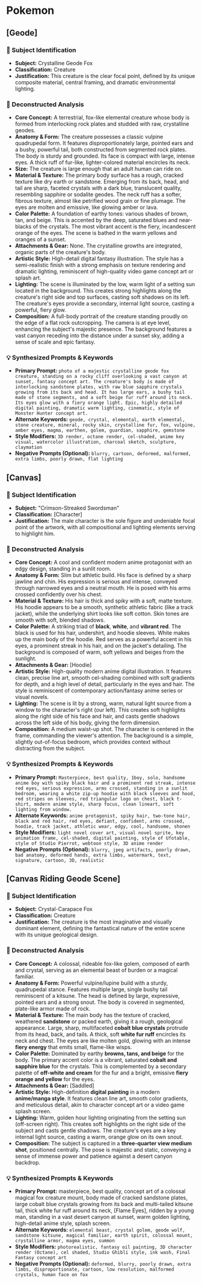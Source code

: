 # Pokemon

## [Geode]

### 🎯 Subject Identification
* **Subject:** Crystalline Geode Fox
* **Classification:** Creature
* **Justification:** This creature is the clear focal point, defined by its unique composite material, central framing, and dramatic environmental lighting.

### 🔬 Deconstructed Analysis
* **Core Concept:** A terrestrial, fox-like elemental creature whose body is formed from interlocking rock plates and studded with raw, crystalline geodes.
* **Anatomy & Form:** The creature possesses a classic vulpine quadrupedal form. It features disproportionately large, pointed ears and a bushy, powerful tail, both constructed from segmented rock plates. The body is sturdy and grounded. Its face is compact with large, intense eyes. A thick ruff of fur-like, lighter-colored material encircles its neck.
* **Size:** The creature is large enough that an adult human can ride on.
* **Material & Texture:** The primary body surface has a rough, cracked texture like dry earth or sandstone. Emerging from its back, head, and tail are sharp, faceted crystals with a dark blue, translucent quality, resembling sapphire or sodalite geodes. The neck ruff has a softer, fibrous texture, almost like petrified wood grain or fine plumage. The eyes are molten and emissive, like glowing amber or lava.
* **Color Palette:** A foundation of earthy tones: various shades of brown, tan, and beige. This is accented by the deep, saturated blues and near-blacks of the crystals. The most vibrant accent is the fiery, incandescent orange of the eyes. The scene is bathed in the warm yellows and oranges of a sunset.
* **Attachments & Gear:** None. The crystalline growths are integrated, organic parts of the creature's body.
* **Artistic Style:** High-detail digital fantasy illustration. The style has a semi-realistic finish with a strong emphasis on texture rendering and dramatic lighting, reminiscent of high-quality video game concept art or splash art.
* **Lighting:** The scene is illuminated by the low, warm light of a setting sun located in the background. This creates strong highlights along the creature's right side and top surfaces, casting soft shadows on its left. The creature's eyes provide a secondary, internal light source, casting a powerful, fiery glow.
* **Composition:** A full-body portrait of the creature standing proudly on the edge of a flat rock outcropping. The camera is at eye level, enhancing the subject's majestic presence. The background features a vast canyon receding into the distance under a sunset sky, adding a sense of scale and epic fantasy.

### 💡 Synthesized Prompts & Keywords
* **Primary Prompt:** `photo of a majestic crystalline geode fox creature, standing on a rocky cliff overlooking a vast canyon at sunset, fantasy concept art. The creature's body is made of interlocking sandstone plates, with raw blue sapphire crystals growing from its back and head. It has large ears, a bushy tail made of stone segments, and a soft beige fur ruff around its neck. Its eyes glow with a fiery orange light. Epic, highly detailed digital painting, dramatic warm lighting, cinematic, style of Monster Hunter concept art.`
* **Alternate Keywords:** `geode, crystal, elemental, earth elemental, stone creature, mineral, rocky skin, crystalline fur, fox, vulpine, amber eyes, magma, earthen, golem, guardian, sapphire, gemstone`
* **Style Modifiers:** `3D render, octane render, cel-shaded, anime key visual, watercolor illustration, charcoal sketch, sculpture, claymation`
* **Negative Prompts (Optional):** `blurry, cartoon, deformed, malformed, extra limbs, poorly drawn, flat lighting`

## [Canvas]

### 🎯 Subject Identification
* **Subject:** "Crimson-Streaked Swordsman"
* **Classification:** [Character]
* **Justification:** The male character is the sole figure and undeniable focal point of the artwork, with all compositional and lighting elements serving to highlight him.

### 🔬 Deconstructed Analysis
* **Core Concept:** A cool and confident modern anime protagonist with an edgy design, standing in a sunlit room.
* **Anatomy & Form:** Slim but athletic build. His face is defined by a sharp jawline and chin. His expression is serious and intense, conveyed through narrowed eyes and a neutral mouth. He is posed with his arms crossed confidently over his chest.
* **Material & Texture:** His hair is thick and spiky with a soft, matte texture. His hoodie appears to be a smooth, synthetic athletic fabric (like a track jacket), while the underlying shirt looks like soft cotton. Skin tones are smooth with soft, blended shadows.
* **Color Palette:** A striking triad of **black**, **white**, and **vibrant red**. The black is used for his hair, undershirt, and hoodie sleeves. White makes up the main body of the hoodie. Red serves as a powerful accent in his eyes, a prominent streak in his hair, and on the jacket's detailing. The background is composed of warm, soft yellows and beiges from the sunlight.
* **Attachments & Gear:** [Hoodie]
* **Artistic Style:** High-quality modern anime digital illustration. It features clean, precise line art, smooth cel-shading combined with soft gradients for depth, and a high level of detail, particularly in the eyes and hair. The style is reminiscent of contemporary action/fantasy anime series or visual novels.
* **Lighting:** The scene is lit by a strong, warm, natural light source from a window to the character's right (our left). This creates soft highlights along the right side of his face and hair, and casts gentle shadows across the left side of his body, giving the form dimension.
* **Composition:** A medium waist-up shot. The character is centered in the frame, commanding the viewer's attention. The background is a simple, slightly out-of-focus bedroom, which provides context without distracting from the subject.

### 💡 Synthesized Prompts & Keywords
* **Primary Prompt:** `Masterpiece, best quality, 1boy, solo, handsome anime boy with spiky black hair and a prominent red streak, intense red eyes, serious expression, arms crossed, standing in a sunlit bedroom, wearing a white zip-up hoodie with black sleeves and hood, red stripes on sleeves, red triangular logo on chest, black t-shirt, modern anime style, sharp focus, clean lineart, soft lighting from window.`
* **Alternate Keywords:** `anime protagonist, spiky hair, two-tone hair, black and red hair, red eyes, defiant, confident, arms crossed, hoodie, track jacket, athletic wear, edgy, cool, handsome, shonen`
* **Style Modifiers:** `light novel cover art, visual novel sprite, key animation frame, cel-shaded, digital painting, style of Ufotable, style of Studio Pierrot, webtoon style, 3D anime render`
* **Negative Prompts (Optional):** `blurry, jpeg artifacts, poorly drawn, bad anatomy, deformed hands, extra limbs, watermark, text, signature, cartoon, 3D, realistic`

## [Canvas Riding Geode Scene]

### 🎯 Subject Identification
* **Subject:** Crystal-Carapace Fox
* **Classification:** Creature
* **Justification:** The creature is the most imaginative and visually dominant element, defining the fantastical nature of the entire scene with its unique geological design.

### 🔬 Deconstructed Analysis
* **Core Concept:** A colossal, rideable fox-like golem, composed of earth and crystal, serving as an elemental beast of burden or a magical familiar.
* **Anatomy & Form:** Powerful vulpine/lupine build with a sturdy, quadrupedal stance. Features multiple large, single bushy tail reminiscent of a kitsune. The head is defined by large, expressive, pointed ears and a strong snout. The body is covered in segmented, plate-like armor made of rock.
* **Material & Texture:** The main body has the texture of cracked, weathered **sandstone** or packed earth, giving it a rough, geological appearance. Large, sharp, multifaceted **cobalt blue crystals** protrude from its head, back, and tails. A thick, soft **white fur ruff** encircles its neck and chest. The eyes are like molten gold, glowing with an intense **fiery energy** that emits small, flame-like wisps.
* **Color Palette:** Dominated by earthy **browns, tans, and beige** for the body. The primary accent color is a vibrant, saturated **cobalt and sapphire blue** for the crystals. This is complemented by a secondary palette of **off-white and cream** for the fur and a bright, emissive **fiery orange and yellow** for the eyes.
* **Attachments & Gear:** [Saddled]
* **Artistic Style:** High-definition **digital painting** in a modern **anime/manga style**. It features clean line art, smooth color gradients, and meticulous detail, akin to character concept art or a video game splash screen.
* **Lighting:** Warm, golden hour lighting originating from the setting sun (off-screen right). This creates soft highlights on the right side of the subject and casts gentle shadows. The creature's eyes are a key internal light source, casting a warm, orange glow on its own snout.
* **Composition:** The subject is captured in a **three-quarter view medium shot**, positioned centrally. The pose is majestic and static, conveying a sense of immense power and patience against a desert canyon backdrop.

### 💡 Synthesized Prompts & Keywords
* **Primary Prompt:** masterpiece, best quality, concept art of a colossal magical fox creature mount, body made of cracked sandstone plates, large cobalt blue crystals growing from its back and multi-tailed kitsune tail, thick white fur ruff around its neck, [Flame Eyes], ridden by a young man, standing in a vast desert canyon at sunset, warm golden lighting, high-detail anime style, splash screen.
* **Alternate Keywords:** `elemental beast, crystal golem, geode wolf, sandstone kitsune, magical familiar, earth spirit, colossal mount, crystalline armor, magma eyes, summon`
* **Style Modifiers:** `photorealistic, fantasy oil painting, 3D character render (Octane), cel shaded, Studio Ghibli style, ink wash, Final Fantasy concept art`
* **Negative Prompts (Optional):** `deformed, blurry, poorly drawn, extra limbs, disproportionate, cartoon, low resolution, malformed crystals, human face on fox`